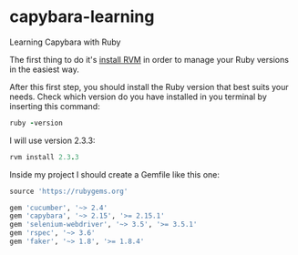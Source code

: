 # capybara-learning
Learning Capybara with Ruby

The first thing to do it's [install RVM]("https://rvm.io/rvm/install") in order to manage your Ruby versions in the easiest way.

After this first step, you should install the Ruby version that best suits your needs.
Check which version do you have installed in you terminal by inserting this command:

```ruby
ruby -version
```
I will use version 2.3.3:

```ruby
rvm install 2.3.3
```

Inside my project I should create a Gemfile like this one:

```ruby
source 'https://rubygems.org'

gem 'cucumber', '~> 2.4'
gem 'capybara', '~> 2.15', '>= 2.15.1'
gem 'selenium-webdriver', '~> 3.5', '>= 3.5.1'
gem 'rspec', '~> 3.6'
gem 'faker', '~> 1.8', '>= 1.8.4'
```
